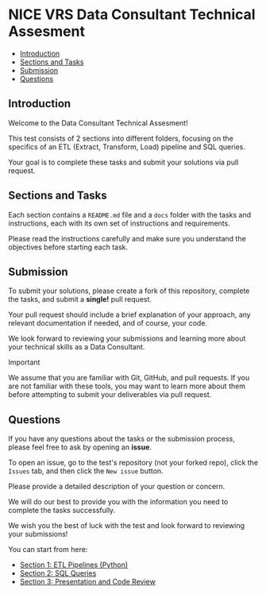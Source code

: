 # NICE VRS Data Consultant Technical Assesment

- [Introduction](#introduction)
- [Sections and Tasks](#sections-and-tasks)
- [Submission](#submission)
- [Questions](#questions)


## Introduction

Welcome to the Data Consultant Technical Assesment! 

This test consists of 2 sections into different folders, focusing on the specifics of an ETL (Extract, Transform, Load) pipeline and SQL queries. 

Your goal is to complete these tasks and submit your solutions via pull request.

## Sections and Tasks

Each section contains a `README.md` file and a `docs` folder with the tasks and instructions, each with its own set of instructions and requirements. 

Please read the instructions carefully and make sure you understand the objectives before starting each task.

## Submission

To submit your solutions, please create a fork of this repository, complete the tasks, and submit a **single!** pull request.

Your pull request should include a brief explanation of your approach, any relevant documentation if needed, and of course, your code.

We look forward to reviewing your submissions and learning more about your technical skills as a Data Consultant.

> [!IMPORTANT]
> We assume that you are familiar with Git, GitHub, and pull requests. If you are not familiar with these tools, you may want to learn more about them before attempting to submit your deliverables via pull request. 

<!-- 
### Sumbitting your test

Here are the instructions to submit your deliverables via pull request:

- Fork the repository: Go to the repository where the task has been assigned, and click the `Fork` button to create a copy of the repository in your own GitHub account.

- Clone the repository: Clone the repository that you just forked to your local machine using Git.

- Create a new branch: In your local repository, create a new branch for your work:
 
  Give it a descriptive name, such as `dc-test-submission-firstname-lastname` (e.g. `dc-test-submission-jhon-doe` )

- Add your deliverables: Add your deliverables (code files, images, etc.) to the new branch in the local repository (check instructions for each task)

- Commit your changes: Commit your changes to the new branch in the local repository.

- Push your changes: Push the new branch with your changes to the forked repository on your GitHub account.

- Submit the pull request: In the forked repository on your GitHub account, click the `New pull request` button to submit your changes for review. In the pull request, provide a detailed description of your work and the deliverables. -->


## Questions

If you have any questions about the tasks or the submission process, please feel free to ask by opening an **issue**.

To open an issue, go to the test's repository (not your forked repo), click the `Issues` tab, and then click the `New issue` button. 

Please provide a detailed description of your question or concern.

We will do our best to provide you with the information you need to complete the tasks successfully.

We wish you the best of luck with the test and look forward to reviewing your submissions!

You can start from here: 

- [Section 1: ETL Pipelines (Python)](section-1/s1-README.md)
- [Section 2: SQL Queries](section-2/s2-README.md)
- [Section 3: Presentation and Code Review](section-3/s3-README.md) 